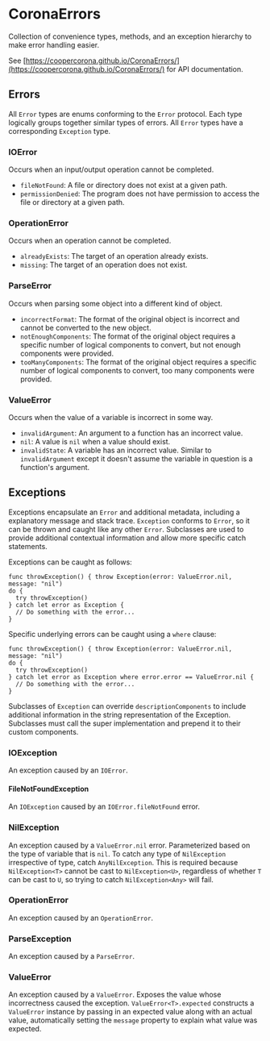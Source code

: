# CoronaErrors
Collection of convenience types, methods, and an exception hierarchy to make error handling easier.

See [https://coopercorona.github.io/CoronaErrors/](https://coopercorona.github.io/CoronaErrors/) for API documentation.

## Errors
All `Error` types are enums conforming to the `Error` protocol. Each type logically groups together similar types of errors. All `Error` types have a corresponding `Exception` type.

### IOError
Occurs when an input/output operation cannot be completed.
* `fileNotFound`: A file or directory does not exist at a given path.
* `permissionDenied`: The program does not have permission to access the file or directory at a given path.

### OperationError
Occurs when an operation cannot be completed.
* `alreadyExists`: The target of an operation already exists.
* `missing`: The target of an operation does not exist.

### ParseError
Occurs when parsing some object into a different kind of object.
* `incorrectFormat`: The format of the original object is incorrect and cannot be converted to the new object.
* `notEnoughComponents`: The format of the original object requires a specific number of logical components to convert, but not enough components were provided.
* `tooManyComponents`: The format of the original object requires a specific number of logical components to convert, too many  components were provided.

### ValueError
Occurs when the value of a variable is incorrect in some way.
* `invalidArgument`: An argument to a function has an incorrect value.
* `nil`: A value is `nil` when a value should exist.
* `invalidState`: A variable has an incorrect value. Similar to `invalidArgument` except it doesn't assume the variable in question is a function's argument.

## Exceptions
Exceptions encapsulate an `Error` and additional metadata, including a explanatory message and stack trace. `Exception` conforms to `Error`, so it can be thrown and caught like any other `Error`. Subclasses are used to provide additional contextual information and allow more specific catch statements.

Exceptions can be caught as follows:
```
func throwException() { throw Exception(error: ValueError.nil, message: "nil")
do {
  try throwException()
} catch let error as Exception {
  // Do something with the error...
}
```

Specific underlying errors can be caught using a `where` clause:

```
func throwException() { throw Exception(error: ValueError.nil, message: "nil")
do {
  try throwException()
} catch let error as Exception where error.error == ValueError.nil {
  // Do something with the error...
}
```

Subclasses of `Exception` can override `descriptionComponents` to include additional information in the string representation of the Exception. Subclasses must call the super implementation and prepend it to their custom components.

### IOException
An exception caused by an `IOError`.

#### FileNotFoundException
An `IOException` caused by an `IOError.fileNotFound` error.

### NilException
An exception caused by a `ValueError.nil` error. Parameterized based on the type of variable that is `nil`. To catch any type of `NilException` irrespective of type, catch `AnyNilException`. This is required because `NilException<T>` cannot be cast to `NilException<U>`, regardless of whether `T` can be cast to `U`, so trying to catch `NilException<Any>` will fail.

### OperationError
An exception caused by an `OperationError`.

### ParseException
An exception caused by a `ParseError`.

### ValueError
An exception caused by a `ValueError`. Exposes the value whose incorrectness caused the exception. `ValueError<T>.expected` constructs a `ValueError` instance by passing in an expected value along with an actual value, automatically setting the `message` property to explain what value was expected.
